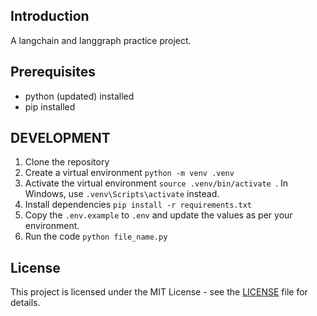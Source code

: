 ## Introduction
A langchain and langgraph practice project.

## Prerequisites
- python (updated) installed
- pip installed

## DEVELOPMENT
1. Clone the repository
2. Create a virtual environment `python -m venv .venv`
3. Activate the virtual environment `source .venv/bin/activate
`. In Windows, use `.venv\Scripts\activate` instead.
4. Install dependencies `pip install -r requirements.txt`
6. Copy the `.env.example` to `.env` and update the values as per your environment.
7. Run the code `python file_name.py`

## License
This project is licensed under the MIT License - see the [LICENSE](LICENSE) file for details.
